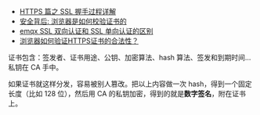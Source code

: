 - [HTTPS 篇之 SSL 握手过程详解](https://razeen.me/posts/ssl-handshake-detail/)
- [安全背后: 浏览器是如何校验证书的](https://cjting.me/2021/03/02/how-to-validate-tls-certificate/)
- [emqx SSL 双向认证和 SSL 单向认证的区别](https://www.emqx.com/zh/blog/emqx-server-ssl-tls-secure-connection-configuration-guide)
- [浏览器如何验证HTTPS证书的合法性？](https://www.zhihu.com/question/37370216)

证书包含：签发者、证书用途、公钥、加密算法、hash 算法、签发和到期时间...私钥在 CA 手中。

如果证书就这样分发，容易被别人篡改。把以上内容做一次 hash，得到一个固定长度（比如 128 位），然后用 CA 的私钥加密，得到的就是**数字签名**，附在证书上。

